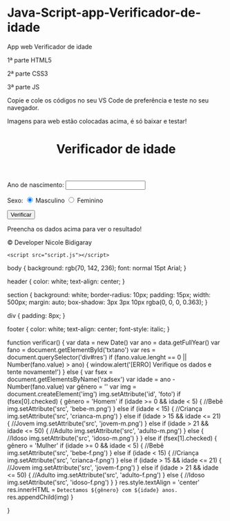 # Java-Script-app-Verificador-de-idade
App web Verificador de idade

1ª parte HTML5

2ª parte CSS3

3ª parte JS

Copie e cole os códigos no seu VS Code de preferência e teste no seu navegador.

Imagens para web estão colocadas acima, é só baixar e testar!

<!DOCTYPE html>
<html lang="pt-br">

<head>
    <title>Verificador de idade</title>
    <meta charset="UTF-8">
    <meta name="viewport" content="width=device-width, initial-scale=1">
    <link href="estilo.css" rel="stylesheet">
</head>

<body>
    <header>
        <h1>Verificador de idade</h1>
    </header>
    <section>
        <div>
            <p>Ano de nascimento:
                <input type="number" name="txtano" id="txtano" min="0">
            </p>
            <p>Sexo:
                <input type="radio" name="radsex" id="mas" checked>
                <label for="mas">Masculino</label>
                <input type="radio" name="radsex" id="fem">
                <label for="fem">Feminino</label>
            </p>
            <p>
                <input type="button" value="Verificar" onclick="verificar()">
            </p>
        </div>
        <div id="res">
            Preencha os dados acima para ver o resultado!
        </div>
    </section>
    <footer>
        <p>&copy; Developer Nicole Bidigaray</p>
    </footer>

    <script src="script.js"></script>

</body>

</html>

body {
    background: rgb(70, 142, 236);
    font: normal 15pt Arial;
}

header {
    color: white;
    text-align: center;
}

section {
    background: white;
    border-radius: 10px;
    padding: 15px;
    width: 500px;
    margin: auto;
    box-shadow: 3px 3px 10px rgba(0, 0, 0, 0.363);
}

div {
    padding: 8px;
}

footer {
    color: white;
    text-align: center;
    font-style: italic;
}

function verificar() {
    var data = new Date()
    var ano = data.getFullYear()
    var fano = document.getElementById('txtano')
    var res = document.querySelector('div#res')
    if (fano.value.lenght == 0 || Number(fano.value) > ano) {
        window.alert('[ERRO] Verifique os dados e tente novamente!')
    } else {
        var fsex = document.getElementsByName('radsex')
        var idade = ano - Number(fano.value)
        var gênero = ''
        var img = document.createElement('img')
        img.setAttribute('id', 'foto')
        if (fsex[0].checked) {
            gênero = 'Homem'
            if (idade >= 0 && idade < 5) {
                //Bebê
                img.setAttribute('src', 'bebe-m.png')
            } else if (idade < 15) {
                //Criança
                img.setAttribute('src', 'crianca-m.png')
            } else if (idade > 15 && idade <= 21) {
                //Jovem
                img.setAttribute('src', 'jovem-m.png')
            } else if (idade > 21 && idade <= 50) {
                //Adulto
                img.setAttribute('src', 'adulto-m.png')
            } else {
                //Idoso
                img.setAttribute('src', 'idoso-m.png')
            }
        } else if (fsex[1].checked) {
            gênero = 'Mulher'
            if (idade >= 0 && idade < 5) {
                //Bebê
                img.setAttribute('src', 'bebe-f.png')
            } else if (idade < 15) {
                //Criança
                img.setAttribute('src', 'crianca-f.png')
            } else if (idade > 15 && idade <= 21) {
                //Jovem
                img.setAttribute('src', 'jovem-f.png')
            } else if (idade > 21 && idade <= 50) {
                //Adulto
                img.setAttribute('src', 'adulto-f.png')
            } else {
                //Idoso
                img.setAttribute('src', 'idoso-f.png')
            }
        }
        res.style.textAlign = 'center'
        res.innerHTML = `Detectamos ${gênero} com ${idade} anos.`
        res.appendChild(img)
    }

}
